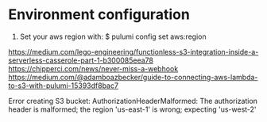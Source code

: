 # Environment configuration

1) Set your aws region with: 
$ pulumi config set aws:region <region>


https://medium.com/lego-engineering/functionless-s3-integration-inside-a-serverless-casserole-part-1-b300085eea78
https://chipperci.com/news/never-miss-a-webhook
https://medium.com/@adamboazbecker/guide-to-connecting-aws-lambda-to-s3-with-pulumi-15393df8bac7

Error creating S3 bucket: AuthorizationHeaderMalformed: The authorization header is malformed; the region 'us-east-1' is wrong; expecting 'us-west-2'

